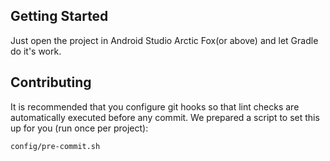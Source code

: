 ## Getting Started

Just open the project in Android Studio Arctic Fox(or above) and let Gradle do it's work.

## Contributing

It is recommended that you configure git hooks so that lint checks are automatically executed before
any commit. We prepared a script to set this up for you (run once per project):

```bash
config/pre-commit.sh
```
